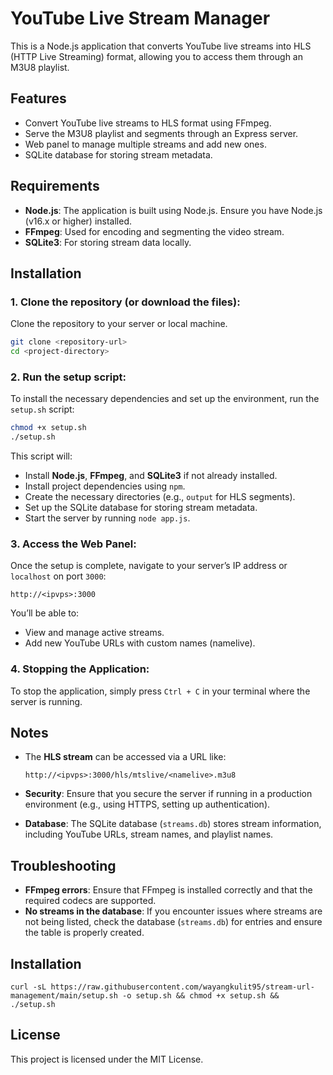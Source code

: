 # YouTube Live Stream Manager

This is a Node.js application that converts YouTube live streams into HLS (HTTP Live Streaming) format, allowing you to access them through an M3U8 playlist.

## Features
- Convert YouTube live streams to HLS format using FFmpeg.
- Serve the M3U8 playlist and segments through an Express server.
- Web panel to manage multiple streams and add new ones.
- SQLite database for storing stream metadata.

## Requirements

- **Node.js**: The application is built using Node.js. Ensure you have Node.js (v16.x or higher) installed.
- **FFmpeg**: Used for encoding and segmenting the video stream.
- **SQLite3**: For storing stream data locally.

## Installation

### 1. Clone the repository (or download the files):
Clone the repository to your server or local machine.

```bash
git clone <repository-url>
cd <project-directory>
```

### 2. Run the setup script:
To install the necessary dependencies and set up the environment, run the `setup.sh` script:

```bash
chmod +x setup.sh
./setup.sh
```

This script will:
- Install **Node.js**, **FFmpeg**, and **SQLite3** if not already installed.
- Install project dependencies using `npm`.
- Create the necessary directories (e.g., `output` for HLS segments).
- Set up the SQLite database for storing stream metadata.
- Start the server by running `node app.js`.

### 3. Access the Web Panel:
Once the setup is complete, navigate to your server’s IP address or `localhost` on port `3000`:

```
http://<ipvps>:3000
```

You’ll be able to:
- View and manage active streams.
- Add new YouTube URLs with custom names (namelive).
  
### 4. Stopping the Application:
To stop the application, simply press `Ctrl + C` in your terminal where the server is running.

## Notes

- The **HLS stream** can be accessed via a URL like:
  
  ```
  http://<ipvps>:3000/hls/mtslive/<namelive>.m3u8
  ```

- **Security**: Ensure that you secure the server if running in a production environment (e.g., using HTTPS, setting up authentication).
- **Database**: The SQLite database (`streams.db`) stores stream information, including YouTube URLs, stream names, and playlist names.

## Troubleshooting

- **FFmpeg errors**: Ensure that FFmpeg is installed correctly and that the required codecs are supported.
- **No streams in the database**: If you encounter issues where streams are not being listed, check the database (`streams.db`) for entries and ensure the table is properly created.

## Installation
  ```
  curl -sL https://raw.githubusercontent.com/wayangkulit95/stream-url-management/main/setup.sh -o setup.sh && chmod +x setup.sh && ./setup.sh
  ```
  
## License
This project is licensed under the MIT License.
